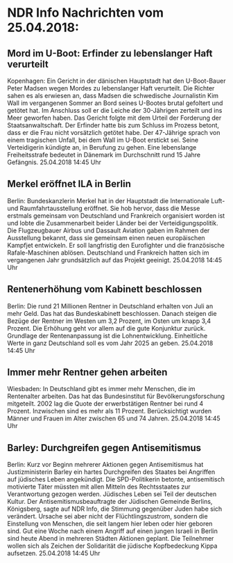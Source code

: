 # NDR Info Nachrichten vom 25.04.2018:


## Mord im U-Boot: Erfinder zu lebenslanger Haft verurteilt
Kopenhagen: Ein Gericht in der dänischen Hauptstadt hat den U-Boot-Bauer Peter Madsen wegen Mordes zu lebenslanger Haft verurteilt. Die Richter sahen es als erwiesen an, dass Madsen die schwedische Journalistin Kim Wall im vergangenen Sommer an Bord seines U-Bootes brutal gefoltert und getötet hat. Im Anschluss soll er die Leiche der 30-Jährigen zerteilt und ins Meer geworfen haben. Das Gericht folgte mit dem Urteil der Forderung der Staatsanwaltschaft. Der Erfinder hatte bis zum Schluss im Prozess betont, dass er die Frau nicht vorsätzlich getötet habe. Der 47-Jährige sprach von einem tragischen Unfall, bei dem Wall im U-Boot erstickt sei. Seine Verteidigerin kündigte an, in Berufung zu gehen. Eine lebenslange Freiheitsstrafe bedeutet in Dänemark im Durchschnitt rund 15 Jahre Gefängnis. 25.04.2018 14:45 Uhr 

## Merkel eröffnet ILA in Berlin
Berlin:	Bundeskanzlerin Merkel hat in der Hauptstadt die Internationale Luft- und Raumfahrtausstellung eröffnet. Sie hob hervor, dass die Messe erstmals gemeinsam von Deutschland und Frankreich organisiert worden ist und lobte die Zusammenarbeit beider Länder bei der Verteidigungspolitik. Die Flugzeugbauer Airbus und Dassault Aviation gaben im Rahmen der Ausstellung bekannt, dass sie gemeinsam einen neuen europäischen Kampfjet entwickeln. Er soll langfristig den Eurofighter und die französische Rafale-Maschinen ablösen. Deutschland und Frankreich hatten sich im vergangenen Jahr grundsätzlich auf das Projekt geeinigt. 25.04.2018 14:45 Uhr 

## Rentenerhöhung vom Kabinett beschlossen
Berlin: Die rund 21 Millionen Rentner in Deutschland erhalten von Juli an mehr Geld. Das hat das Bundeskabinett beschlossen. Danach steigen die Bezüge der Rentner im Westen um 3,2 Prozent, im Osten um knapp 3,4 Prozent. Die Erhöhung geht vor allem auf die gute Konjunktur zurück. Grundlage der Rentenanpassung ist die Lohnentwicklung. Einheitliche Werte in ganz Deutschland soll es vom Jahr 2025 an geben. 25.04.2018 14:45 Uhr 

## Immer mehr Rentner gehen arbeiten
Wiesbaden: In Deutschland gibt es immer mehr Menschen, die im Rentenalter arbeiten. Das hat das Bundesinstitut für Bevölkerungsforschung mitgeteilt. 2002 lag die Quote der erwerbstätigen Rentner bei rund 4 Prozent. Inzwischen sind es mehr als 11 Prozent. Berücksichtigt wurden Männer und Frauen im Alter zwischen 65 und 74 Jahren. 25.04.2018 14:45 Uhr 

## Barley: Durchgreifen gegen Antisemitismus
Berlin: Kurz vor Beginn mehrerer Aktionen gegen Antisemitismus hat Justizministerin Barley ein hartes Durchgreifen des Staates bei Angriffen auf jüdisches Leben angekündigt. Die SPD-Politikerin betonte, antisemitisch motivierte Täter müssten mit allen Mitteln des Rechtsstaates zur Verantwortung gezogen werden. Jüdisches Leben sei Teil der deutschen Kultur. Der Antisemitismusbeauftragte der Jüdischen Gemeinde Berlins, Königsberg, sagte auf NDR Info, die Stimmung gegenüber Juden habe sich verändert. Ursache sei aber nicht der Flüchtlingszustrom, sondern die Einstellung von Menschen, die seit langem hier leben oder hier geboren sind. Gut eine Woche nach einem Angriff auf einen jungen Israeli in Berlin sind heute Abend in mehreren Städten Aktionen geplant. Die Teilnehmer wollen sich als Zeichen der Solidarität die jüdische Kopfbedeckung Kippa aufsetzen. 25.04.2018 14:45 Uhr 

